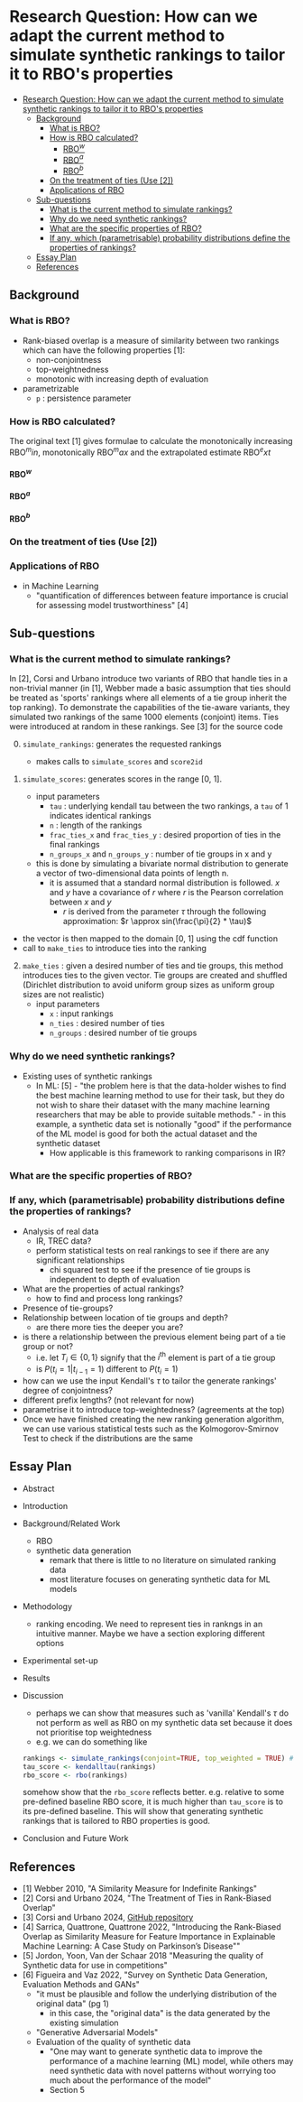 # Research Question: How can we adapt the current method to simulate synthetic rankings to tailor it to RBO's properties

<!--toc:start-->

- [Research Question: How can we adapt the current method to simulate synthetic rankings to tailor it to RBO's properties](#research-question-how-can-we-adapt-the-current-method-to-simulate-synthetic-rankings-to-tailor-it-to-rbos-properties)
  - [Background](#background)
    - [What is RBO?](#what-is-rbo)
    - [How is RBO calculated?](#how-is-rbo-calculated)
      - [RBO$^w$](#rbow)
      - [RBO$^a$](#rboa)
      - [RBO$^b$](#rbob)
    - [On the treatment of ties (Use [2])](#on-the-treatment-of-ties-use-2)
    - [Applications of RBO](#applications-of-rbo)
  - [Sub-questions](#sub-questions)
    - [What is the current method to simulate rankings?](#what-is-the-current-method-to-simulate-rankings)
    - [Why do we need synthetic rankings?](#why-do-we-need-synthetic-rankings)
    - [What are the specific properties of RBO?](#what-are-the-specific-properties-of-rbo)
    - [If any, which (parametrisable) probability distributions define the properties of rankings?](#if-any-which-parametrisable-probability-distributions-define-the-properties-of-rankings)
  - [Essay Plan](#essay-plan)
  - [References](#references)
  <!--toc:end-->

## Background

### What is RBO?

- Rank-biased overlap is a measure of similarity between two rankings which can have the following properties [1]:
  - non-conjointness
  - top-weightnedness
  - monotonic with increasing depth of evaluation
- parametrizable
  - `p` : persistence parameter

### How is RBO calculated?

The original text [1] gives formulae to calculate the monotonically increasing RBO$^min$, monotonically RBO$^max$ and the extrapolated estimate RBO$^ext$

#### RBO$^w$

#### RBO$^a$

#### RBO$^b$

### On the treatment of ties (Use [2])

### Applications of RBO

- in Machine Learning
  - "quantification of differences between feature importance is crucial for assessing model trustworthiness" [4]

## Sub-questions

### What is the current method to simulate rankings?

In [2], Corsi and Urbano introduce two variants of RBO that handle ties in a non-trivial manner (in [1], Webber made a basic assumption that ties should be treated as
'sports' rankings where all elements of a tie group inherit the top ranking). To demonstrate the capabilities of the tie-aware variants, they simulated two rankings of the
same 1000 elements (conjoint) items. Ties were introduced at random in these rankings. See [3] for the source code

0. `simulate_rankings`: generates the requested rankings

   - makes calls to `simulate_scores` and `score2id`

1. `simulate_scores`: generates scores in the range [0, 1].
   - input parameters
     - `tau` : underlying kendall tau between the two rankings, a `tau` of 1 indicates identical rankings
     - `n` : length of the rankings
     - `frac_ties_x` and `frac_ties_y` : desired proportion of ties in the final rankings
     - `n_groups_x` and `n_groups_y` : number of tie groups in x and y
   - this is done by simulating a bivariate normal distribution to generate a vector of two-dimensional data points of length n.
     - it is assumed that a standard normal distribution is followed. $x$ and $y$ have a covariance of $r$
       where $r$ is the Pearson correlation between $x$ and $y$
       - $r$ is derived from the parameter $\tau$ through the following approximation: $r \approx sin(\frac{\pi}{2} * \tau)$

- the vector is then mapped to the domain [0, 1] using the cdf function
- call to `make_ties` to introduce ties into the ranking

2. `make_ties` : given a desired number of ties and tie groups, this method introduces ties to the given vector. Tie groups are created and shuffled (Dirichlet
   distribution to avoid uniform group sizes as uniform group sizes are not realistic)
   - input parameters
     - `x` : input rankings
     - `n_ties` : desired number of ties
     - `n_groups` : desired number of tie groups

### Why do we need synthetic rankings?

- Existing uses of synthetic rankings
  - In ML: [5] - "the problem here is that the data-holder wishes to find the best machine learning method to use for their task, but they do not wish to share their
    dataset with the many machine learning researchers that may be able to provide suitable methods." - in this example, a synthetic data set is notionally "good" if
    the performance of the ML model is good for both the actual dataset and the synthetic dataset
    - How applicable is this framework to ranking comparisons in IR?

### What are the specific properties of RBO?


### If any, which (parametrisable) probability distributions define the properties of rankings?


- Analysis of real data
  - IR, TREC data?
  - perform statistical tests on real rankings to see if there are any significant relationships
    - chi squared test to see if the presence of tie groups is independent to depth of evaluation
- What are the properties of actual rankings?
  - how to find and process long rankings?
- Presence of tie-groups?
- Relationship between location of tie groups and depth?
  - are there more ties the deeper you are?
- is there a relationship between the previous element being part of a tie group or not?
  - i.e. let $T_i \in \{0, 1\}$ signify that the $i^\text{th}$ element is part of a tie group
  - is $P(t_i = 1 | t_{i-1} = 1)$ different to $P(t_i = 1)$
- how can we use the input Kendall's $\tau$ to tailor the generate rankings' degree of conjointness?
- different prefix lengths? (not relevant for now)
- parametrise it to introduce top-weightedness? (agreements at the top)
- Once we have finished creating the new ranking generation algorithm, we can
  use various statistical tests such as the Kolmogorov-Smirnov Test to check if
  the distributions are the same

## Essay Plan

- Abstract
- Introduction
- Background/Related Work
  - RBO
  - synthetic data generation
    - remark that there is little to no literature on simulated ranking data
    - most literature focuses on generating synthetic data for ML models
- Methodology
    - ranking encoding. We need to represent ties in rankngs in an intuitive manner. Maybe we have a section exploring different options
- Experimental set-up
- Results
- Discussion

  - perhaps we can show that measures such as 'vanilla' Kendall's $\tau$ do not perform as well as RBO on my synthetic data set because it does not prioritise
    top weightedness
  - e.g. we can do something like

  ```R
  rankings <- simulate_rankings(conjoint=TRUE, top_weighted = TRUE) # top_weighted parameter focusses agreements toward the top of the rankings
  tau_score <- kendalltau(rankings)
  rbo_score <- rbo(rankings)
  ```

  somehow show that the `rbo_score` reflects better. e.g. relative to some pre-defined baseline RBO score, it is much higher than `tau_score` is to
  its pre-defined baseline. This will show that generating synthetic rankings that is tailored to RBO properties is good.

- Conclusion and Future Work

## References

- [1] Webber 2010, "A Similarity Measure for Indefinite Rankings"
- [2] Corsi and Urbano 2024, "The Treatment of Ties in Rank-Biased Overlap"
- [3] Corsi and Urbano 2024, [GitHub repository](https://github.com/julian-urbano/sigir2024-rbo)
- [4] Sarrica, Quattrone, Quattrone 2022, "Introducing the Rank-Biased Overlap as Similarity Measure for Feature Importance in Explainable Machine Learning:
  A Case Study on Parkinson’s Disease""
- [5] Jordon, Yoon, Van der Schaar 2018 "Measuring the quality of Synthetic data for use in competitions"
- [6] Figueira and Vaz 2022, "Survey on Synthetic Data Generation, Evaluation Methods and GANs"
  - "it must be plausible and follow the underlying distribution of the original data" (pg 1)
    - in this case, the "original data" is the data generated by the existing simulation
  - "Generative Adversarial Models"
  - Evaluation of the quality of synthetic data
    - "One may want to generate synthetic data to improve the performance of a machine learning (ML) model, while others may need synthetic data with novel patterns
      without worrying too much about the performance of the model"
    - Section 5
